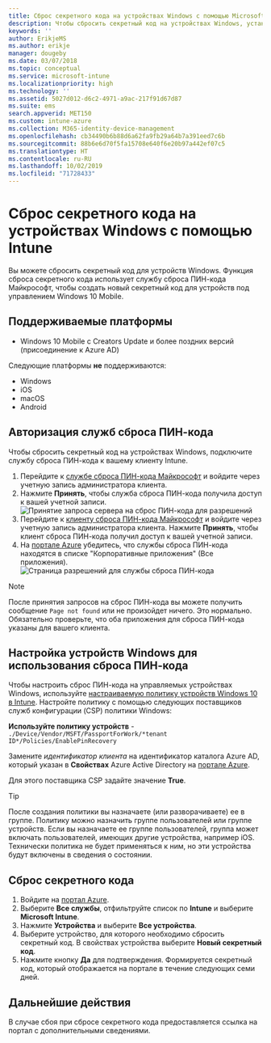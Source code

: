 ```yaml
---
title: Сброс секретного кода на устройствах Windows с помощью Microsoft Intune — Azure | Документы Майкрософт
description: Чтобы сбросить секретный код на устройствах Windows, установите службу сброса ПИН-кода Майкрософт и клиент сброса ПИН-кода Майкрософт, создайте политику устройств с помощью идентификатора каталога Active Directory Azure, а затем сбросьте секретный код на портале Azure с помощью Microsoft Intune.
keywords: ''
author: ErikjeMS
ms.author: erikje
manager: dougeby
ms.date: 03/07/2018
ms.topic: conceptual
ms.service: microsoft-intune
ms.localizationpriority: high
ms.technology: ''
ms.assetid: 5027d012-d6c2-4971-a9ac-217f91d67d87
ms.suite: ems
search.appverid: MET150
ms.custom: intune-azure
ms.collection: M365-identity-device-management
ms.openlocfilehash: cb34490b6b88d6a62fa9fb29a64b7a391eed7c6b
ms.sourcegitcommit: 88b6e6d70f5fa15708e640f6e20b97a442ef07c5
ms.translationtype: HT
ms.contentlocale: ru-RU
ms.lasthandoff: 10/02/2019
ms.locfileid: "71728433"
---
```

# <a name="reset-the-passcode-on-windows-devices-using-intune"></a>Сброс секретного кода на устройствах Windows с помощью Intune

Вы можете сбросить секретный код для устройств Windows. Функция сброса секретного кода использует службу сброса ПИН-кода Майкрософт, чтобы создать новый секретный код для устройств под управлением Windows 10 Mobile. 

## <a name="supported-platforms"></a>Поддерживаемые платформы

- Windows 10 Mobile с Creators Update и более поздних версий (присоединение к Azure AD)

Следующие платформы **не** поддерживаются:
- Windows
- iOS
- macOS
- Android

## <a name="authorize-the-pin-reset-services"></a>Авторизация служб сброса ПИН-кода

Чтобы сбросить секретный код на устройствах Windows, подключите службу сброса ПИН-кода к вашему клиенту Intune.

1. Перейдите к [службе сброса ПИН-кода Майкрософт](https://login.windows.net/common/oauth2/authorize?response_type=code&client_id=b8456c59-1230-44c7-a4a2-99b085333e84&resource=https%3A%2F%2Fgraph.windows.net&redirect_uri=https%3A%2F%2Fcred.microsoft.com&state=e9191523-6c2f-4f1d-a4f9-c36f26f89df0&prompt=admin_consent) и войдите через учетную запись администратора клиента.
2. Нажмите **Принять**, чтобы служба сброса ПИН-кода получила доступ к вашей учетной записи. ![Принятие запроса сервера на сброс ПИН-кода для разрешений](./media/device-windows-pin-reset/pin-reset-service-home-screen.png)
3. Перейдите к [клиенту сброса ПИН-кода Майкрософт](https://login.windows.net/common/oauth2/authorize?response_type=code&client_id=9115dd05-fad5-4f9c-acc7-305d08b1b04e&resource=https%3A%2F%2Fcred.microsoft.com%2F&redirect_uri=ms-appx-web%3A%2F%2FMicrosoft.AAD.BrokerPlugin%2F9115dd05-fad5-4f9c-acc7-305d08b1b04e&state=6765f8c5-f4a7-4029-b667-46a6776ad611&prompt=admin_consent) и войдите через учетную запись администратора клиента. Нажмите **Принять**, чтобы клиент сброса ПИН-кода получил доступ к вашей учетной записи.
4. На [портале Azure](https://portal.azure.com) убедитесь, что службы сброса ПИН-кода находятся в списке "Корпоративные приложения" (Все приложения). ![Страница разрешений для службы сброса ПИН-кода](./media/device-windows-pin-reset/pin-reset-service-application.png)

> [!NOTE]
> После принятия запросов на сброс ПИН-кода вы можете получить сообщение `Page not found` или не произойдет ничего. Это нормально. Обязательно проверьте, что оба приложения для сброса ПИН-кода указаны для вашего клиента.

## <a name="configure-windows-devices-to-use-pin-reset"></a>Настройка устройств Windows для использования сброса ПИН-кода

Чтобы настроить сброс ПИН-кода на управляемых устройствах Windows, используйте [настраиваемую политику устройств Windows 10 в Intune](../configuration/custom-settings-windows-10.md). Настройте политику с помощью следующих поставщиков служб конфигурации (CSP) политики Windows:

**Используйте политику устройств** - `./Device/Vendor/MSFT/PassportForWork/*tenant ID*/Policies/EnablePinRecovery`

Замените *идентификатор клиента* на идентификатор каталога Azure AD, который указан в **Свойствах** Azure Active Directory на [портале Azure](https://portal.azure.com).

Для этого поставщика CSP задайте значение **True**.

> [!TIP]
> После создания политики вы назначаете (или разворачиваете) ее в группе. Политику можно назначить группе пользователей или группе устройств. Если вы назначаете ее группе пользователей, группа может включать пользователей, имеющих другие устройства, например iOS. Технически политика не будет применяться к ним, но эти устройства будут включены в сведения о состоянии.

## <a name="reset-the-passcode"></a>Сброс секретного кода

1. Войдите на [портал Azure](https://portal.azure.com). 
2. Выберите **Все службы**, отфильтруйте список по **Intune** и выберите **Microsoft Intune**.
3. Нажмите **Устройства** и выберите **Все устройства**.
4. Выберите устройство, для которого необходимо сбросить секретный код. В свойствах устройства выберите **Новый секретный код**.
5. Нажмите кнопку **Да** для подтверждения. Формируется секретный код, который отображается на портале в течение следующих семи дней.

## <a name="next-step"></a>Дальнейшие действия

В случае сбоя при сбросе секретного кода предоставляется ссылка на портал с дополнительными сведениями.
